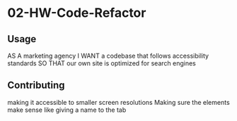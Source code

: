 # 02-HW-Code-Refactor

## Usage
AS A marketing agency
I WANT a codebase that follows accessibility standards
SO THAT our own site is optimized for search engines

## Contributing

making it accessible to smaller screen resolutions
Making sure the elements make sense 
     like giving a name to the tab
     